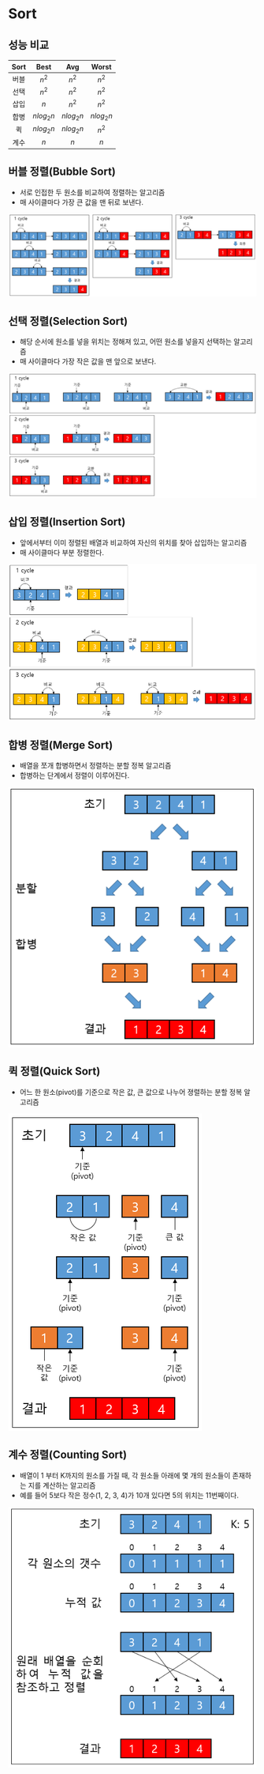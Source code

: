 # Sort

## 성능 비교

|Sort|Best|Avg|Worst|
|:---:|:---:|:---:|:---:|
|버블|$n^2$|$n^2$|$n^2$|
|선택|$n^2$|$n^2$|$n^2$|
|삽입|$n$|$n^2$|$n^2$|
|합병|$nlog_2n$|$nlog_2n$|$nlog_2n$|
|퀵|$nlog_2n$|$nlog_2n$|$n^2$|
|계수|$n$|$n$|$n$|

## 버블 정렬(Bubble Sort)

- 서로 인접한 두 원소를 비교하여 정렬하는 알고리즘
- 매 사이클마다 가장 큰 값을 맨 뒤로 보낸다.

![bubble sort](./img/버블정렬.PNG)

## 선택 정렬(Selection Sort)

- 해당 순서에 원소를 넣을 위치는 정해져 있고, 어떤 원소를 넣을지 선택하는 알고리즘
- 매 사이클마다 가장 작은 값을 맨 앞으로 보낸다.

![selection sort](./img/선택정렬.PNG)

## 삽입 정렬(Insertion Sort)

- 앞에서부터 이미 정렬된 배열과 비교하여 자신의 위치를 찾아 삽입하는 알고리즘
- 매 사이클마다 부분 정렬한다.

![insertion sort](./img/삽입정렬.PNG)

## 합병 정렬(Merge Sort)

- 배열을 쪼개 합병하면서 정렬하는 분할 정복 알고리즘
- 합병하는 단계에서 정렬이 이루어진다.

![merge sort](./img/합병정렬.png)

## 퀵 정렬(Quick Sort)

- 어느 한 원소(pivot)를 기준으로 작은 값, 큰 값으로 나누어 졍렬하는 분할 정복 알고리즘

![quick sort](./img/퀵정렬.png)

## 계수 정렬(Counting Sort)

- 배열이 1 부터 K까지의 원소를 가질 때, 각 원소들 아래에 몇 개의 원소들이 존재하는 지를 계산하는 알고리즘
- 예를 들어 5보다 작은 정수(1, 2, 3, 4)가 10개 있다면 5의 위치는 11번째이다.

![counting sort](./img/계수정렬.png)

